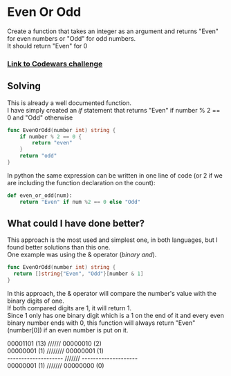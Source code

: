 # Even Or Odd
Create a function that takes an integer as an argument and returns "Even" for even numbers or "Odd" for odd numbers.  
It should return "Even" for 0

### [Link to Codewars challenge](https://www.codewars.com/kata/53da3dbb4a5168369a0000fe)

## Solving
This is already a well documented function.  
I have simply created an *if* statement that returns "Even" if number % 2 == 0 and "Odd" otherwise

```go
func EvenOrOdd(number int) string {
	if number % 2 == 0 {
		return "even"
	}
	return "odd"
}
```
In python the same expression can be written in one line of code (or 2 if we are including the function declaration on the count):

```python
def even_or_odd(num):
    return "Even" if num %2 == 0 else "Odd"
```
## What could I have done better?
This approach is the most used and simplest one, in both languages, but I found better solutions than this one.  
One example was using the & operator (*binary and*).
```go
func EvenOrOdd(number int) string {
  return []string{"Even", "Odd"}[number & 1]
}
```
In this approach, the & operator will compare the number's value with the binary digits of one.<br>
If both compared digits are 1, it will return 1.<br>
Since 1 only has one binary digit which is a 1 on the end of it and every even binary number ends with 0, this function will always return "Even" (number[0]) if an even number is put on it. 

  00001101  (13) ////// 00000010 (2)<br>
 00000001  (1)  //////// 00000001 (1)<br>
_--------------------_ /////// _--------------------_  
  00000001  (1) /////// 00000000 (0)
